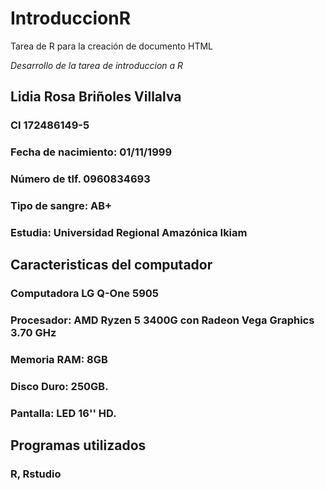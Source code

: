 # IntroduccionR
Tarea de R para la creación de documento HTML

*Desarrollo de la tarea de introduccion a R*

## Lidia Rosa Briñoles Villalva

### CI 172486149-5

### Fecha de nacimiento: 01/11/1999

### Número de tlf. 0960834693

### Tipo de sangre: AB+

### Estudia: Universidad Regional Amazónica Ikiam

## Caracteristicas del computador

### Computadora LG Q-One 5905

### Procesador: AMD Ryzen 5 3400G con Radeon Vega Graphics 3.70 GHz

### Memoria RAM: 8GB

### Disco Duro: 250GB.

### Pantalla: LED 16'' HD.

## Programas utilizados

### R, Rstudio


